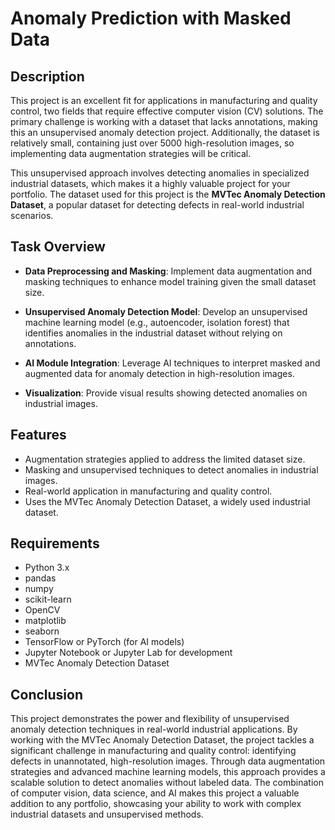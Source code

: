 # Anomaly Prediction with Masked Data

## Description
This project is an excellent fit for applications in manufacturing and quality control, two fields that require effective computer vision (CV) solutions. The primary challenge is working with a dataset that lacks annotations, making this an unsupervised anomaly detection project. Additionally, the dataset is relatively small, containing just over 5000 high-resolution images, so implementing data augmentation strategies will be critical.

This unsupervised approach involves detecting anomalies in specialized industrial datasets, which makes it a highly valuable project for your portfolio. The dataset used for this project is the **MVTec Anomaly Detection Dataset**, a popular dataset for detecting defects in real-world industrial scenarios.

## Task Overview
- **Data Preprocessing and Masking**: Implement data augmentation and masking techniques to enhance model training given the small dataset size.
  
- **Unsupervised Anomaly Detection Model**: Develop an unsupervised machine learning model (e.g., autoencoder, isolation forest) that identifies anomalies in the industrial dataset without relying on annotations.

- **AI Module Integration**: Leverage AI techniques to interpret masked and augmented data for anomaly detection in high-resolution images.

- **Visualization**: Provide visual results showing detected anomalies on industrial images.

## Features
- Augmentation strategies applied to address the limited dataset size.
- Masking and unsupervised techniques to detect anomalies in industrial images.
- Real-world application in manufacturing and quality control.
- Uses the MVTec Anomaly Detection Dataset, a widely used industrial dataset.

## Requirements
- Python 3.x
- pandas
- numpy
- scikit-learn
- OpenCV
- matplotlib
- seaborn
- TensorFlow or PyTorch (for AI models)
- Jupyter Notebook or Jupyter Lab for development
- MVTec Anomaly Detection Dataset

## Conclusion
This project demonstrates the power and flexibility of unsupervised anomaly detection techniques in real-world industrial applications. By working with the MVTec Anomaly Detection Dataset, the project tackles a significant challenge in manufacturing and quality control: identifying defects in unannotated, high-resolution images. Through data augmentation strategies and advanced machine learning models, this approach provides a scalable solution to detect anomalies without labeled data. The combination of computer vision, data science, and AI makes this project a valuable addition to any portfolio, showcasing your ability to work with complex industrial datasets and unsupervised methods.
